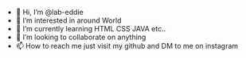- 👋 Hi, I’m @lab-eddie
- 👀 I’m interested in around World
- 🌱 I’m currently learning HTML CSS JAVA etc..
- 💞️ I’m looking to collaborate on anything
- 📫 How to reach me just visit my github and DM to me on instagram

<!---
lab-eddie/lab-eddie is a ✨ special ✨ repository because its `README.md` (this file) appears on your GitHub profile.
You can click the Preview link to take a look at your changes.
--->
